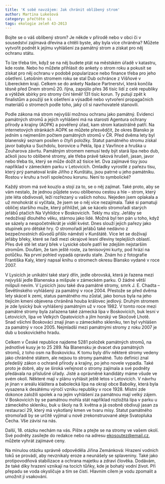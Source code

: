 ```yaml
---
title: 'K sobě navzájem: Jak chránit oblíbený strom'
author: Martina Lukešová
category: přečtěte si
tags: ekologie zeleň 43-2013
---
```


Bojíte se o váš oblíbený strom? Je někde v přírodě nebo v obci či v sousedství zajímavá dřevina a chtěli byste, aby byla více chráněna? Můžete vytvořit podnět k jejímu vyhlášení za památný strom a získat pro něj ochranu státu.

To lze třeba tím, když se na něj budete ptát na městském úřadě v katastru, kde roste. Nebo ho můžete přihlásit do ankety o strom roku a pokusit se získat pro něj ochranu v podobě popularizace nebo finance třeba pro jeho ošetření. Letošním stromem roku se stal Dub ochránce z Višňové v Libereckém kraji. Celkem se do ankety Nadace Partnerství, která končila těsně před Dnem stromů 20. října, zapojilo přes 36 tisíc lidí z celé republiky a výtěžek sbírky pro stromy činí téměř 131 tisíc korun. Ty putují zpět k finalistům a použijí se k ošetření a výsadbě nebo vytvoření propagačních materiálů o stromech podle toho, jaký cíl si navrhovatelé stanovili.

Podle zákona má strom nejvyšší možnou ochranu jako památný. Evidenci památných stromů a jejich vyhlášení má na starosti Agentura ochrany přírody a krajiny (AOPK) a pověřený úřad, kam strom katastrálně patří. Na internetových stránkách AOPK se můžete přesvědčit, že okres Blansko je jedním s nejmenším počtem památných stromů v ČR. Před dvěma lety byl blanenský seznam posílen o čtyři položky. Statut památného stromu získal javor babyka u Suchdolu, borovice u Pekla, lípa z Vavřince a hruška u Zouharova závrtu. Památným stromem nemusí tedy být stará lípa nebo dub, ačkoli jsou to oblíbené stromy, ale třeba právě taková hrušeň, jasan, javor nebo třeba tis, který se může dožít až tisíce let. Dva zajímavé tisy jsou například v zámeckém parku v Letovicích. Omladky vyrostlé z pařezu tisu, který prý pamatoval krále Jiřího z Kunštátu, jsou patrné u jeho památníku. Rostou v kruhu a tvoří společnou korunu. Není to symbolické?

Každý strom má své kouzlo a stojí za to, se o něj zajímat. Také proto, aby se vám nestalo, že jednou půjdete svou oblíbenou cestou a hle – strom, který jste léta obdivovali, leží rozřezaný u vašich nohou. Nejeden jsem oplakala a už mnohokrát si vyčítala, že jsem se o něj více nezajímala. Také si pamatuji obličej staršího muže, který přihlížel, jak se kácelo stromořadí starých jeřábů ptačích Na Vyhlídce v Boskovicích. Tekly mu slzy. Jeřáby se nedožívají dlouhého věku, stárnou jako lidé. Možná byl ten pán u toho, když se sázely a nespočetněkrát je viděl kvést. Dnes slouží jejich pařezy jako stupínek pro dětské hry. O stromořadí jeřábů také nedávno z bezpečnostních důvodů přišlo náměstí v Kunštátě. Více let se dožívají jeřáby břeky, které se řadí mezi okrajové lesní dřeviny teplejších oblastí. Přes dvě stě let starý břek v Lysické oboře patří ke zdejším nejstarším stromům. Doufám, že tam ještě roste, za tenisovými kurty, pod hrází na potůčku. Na první pohled vypadá opravdu staře. Znám ho z fotografie Františka Kaly, který napsal knihu o stromech okresu Blansko vydané v roce 2007.

V Lysicích je unikátní také starý dřín, jedle obrovská, která je řazena mezi nejvyšší jedle Blanenska a mišpule v zámeckém parku. O žádné větší mišpuli nevím. V Lysicích jsou také dva památné stromy, smrk J. E. Chadta – Ševětínského vyhlášený za památný v roce 2004. Přestože se před dvěma lety skácel k zemi, status památného mu zůstal, jako bonus byla na jeho tlejícím kmeni objevena chráněná houba královec jedlový. Druhým stromem je zde lysický buk vyhlášený památným už v roce 1982. V tomto roce mezi památné stromy byla zařazena také zámecká lípa v Boskovicích, buk lesní v Letovicích, lípa ve Velkých Opatovicích a jilm horský ve Skočově Lhotě. Snad všichni Boskováci znají jinan u zámeckého skleníku, ten byl vyhlášen za památný v roce 2005. Nejmladší mezi památnými stromy z roku 2007 je dub u boskovického hradu.

Celkem v České republice najdeme 5281 položek památných stromů, na jednotlivé kusy je to 25 289. Na Blanensku je dvacet dva památných stromů, z toho osm na Boskovicku. K tomu byly dřív některé stromy vedeny jako chráněné státem, ale nejsou to stromy památné. Tuto definici znal předešlý zákon o ochraně přírody a krajiny, po jeho novele vypadla. Také proto je dobré, aby se široká veřejnost o stromy zajímala a své podněty předávala na příslušné úřady. Jisté a oprávněné kandidáty máme všude ve svém okolí. Některé mají v plánu vyhlásit ještě letos v Letovicích. V návrhu je jinan v areálu kláštera a babolecká lípa na okraji obce Babolky, která byla vysazena k desátému výročí vzniku republiky v roce 1928. Místní zde dokonce založili spolek a na jejím vyhlášení za památnou mají velký zájem. V Boskovicích by se památnou mohla stát například rozložitá lípa v parku u zámeckého skleníku, buk u školy na 9. května a já osobně obdivuji jasan za restaurací 29, který má vykotlaný kmen ve tvaru mísy. Statut památného stromořadí by se určitě vyjímal u nově zrekonstruované aleje Svatopluka Čecha. Vše závisí na nás.

Další, 18. otázku nechám na vás. Pište a ptejte se na stromy ve vašem okolí. Své podněty zasílejte do redakce nebo na adresu ekosoutez@email.cz, můžete vyhrát zajímavé ceny.

Na minulou otázku správně odpověděla Jiřina Zemánková: Hrazení vodních toků se provádí, aby nevznikaly eroze a neunášely se splaveniny. Také jako protipovodňová stabilizace a ochrana majetku a zdraví člověka. Dodávám, že také díky hrazení vznikají na tocích tůňky, kde je bohatý vodní život. Při přepadu se voda okysličuje a tím se čistí. Hlavním cílem je vodu zpomalit a umožnit jí vsakování.
